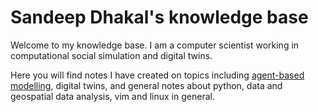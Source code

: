 # Sandeep Dhakal's knowledge base

Welcome to my knowledge base. I am a computer scientist working in computational social simulation and digital twins.

Here you will find notes I have created on topics including [agent-based modelling](./agent_based_modelling/index.md), digital twins, and general notes about python, data and geospatial data analysis, vim and linux in general.
